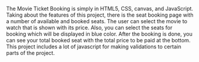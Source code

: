 The Movie Ticket Booking is simply in HTML5, CSS, canvas, and JavaScript. Taking about the features of this project, there is the seat booking page with a number of available and booked seats. The user can select the movie to watch that is shown with its price. Also, you can select the seats for booking which will be displayed in blue color. After the booking is done, you can see your total booked seat with the total price to be paid at the bottom.
This project includes a lot of javascript for making validations to certain parts of the project.
